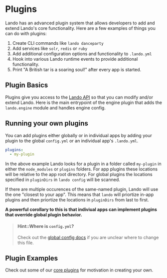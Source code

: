 Plugins
=======

Lando has an advanced plugin system that allows developers to add and extend Lando's core functionality. Here are a few examples of things you can do with plugins:

1.  Create CLI commands like `lando danceparty`
2.  Add services like `solr`, `redis` or `ruby`
3.  Add additional configuration options and functionality to `.lando.yml`
3.  Hook into various Lando runtime events to provide additional functionality.
4.  Print "A British tar is a soaring soul!" after every app is started.

Plugin Basics
-------------

Plugins give you access to the [Lando API](./../api/api.md) so that you can modify and/or extend Lando. Here is the main entrypoint of the engine plugin that adds the `lando.engine` module and handles engine config.


Running your own plugins
------------------------

You can add plugins either globally or in individual apps by adding your plugin to the global `config.yml` or an individual app's `.lando.yml`.

```yaml
plugins:
  - my-plugin
```

In the above example Lando looks for a plugin in a folder called `my-plugin` in either the `node_modules` or `plugins` folders. For app plugins these locations will be relative to the app root directory. For global plugins the locations specified in `pluginDirs` in `lando config` will be scanned.

If there are multiple occurences of the same-named plugin, Lando will use the one "closest to your app". This means that `lando` will priortize in-app plugins and then priortize the locations in `pluginDirs` from last to first.

**A powerful corollary to this is that indiviual apps can implement plugins that override global plugin behavior.**

> #### Hint::Where is `config.yml`?
>
> Check out the [global config docs](./../config/config.md) if you are unclear where to change this file.

Plugin Examples
---------------

Check out some of our [core plugins](https://github.com/lando/lando/tree/master/plugins) for motivation in creating your own.
